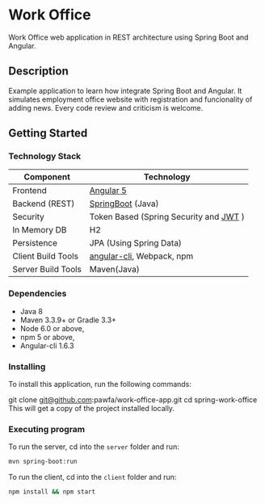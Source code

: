 # Work Office

Work Office web application in REST architecture using Spring Boot and Angular.

## Description

Example application to learn how integrate Spring Boot and Angular. It simulates employment office website with registration and funcionality of adding news. Every code review and criticism is welcome.

## Getting Started

### Technology Stack
Component         | Technology
---               | ---
Frontend          | [Angular 5](https://github.com/angular/angular)
Backend (REST)    | [SpringBoot](https://projects.spring.io/spring-boot) (Java)
Security          | Token Based (Spring Security and [JWT](https://github.com/auth0/java-jwt) )
In Memory DB      | H2
Persistence       | JPA (Using Spring Data)
Client Build Tools| [angular-cli](https://github.com/angular/angular-cli), Webpack, npm
Server Build Tools| Maven(Java)


### Dependencies

- Java 8
- Maven 3.3.9+ or Gradle 3.3+
- Node 6.0 or above,  
- npm 5 or above,   
- Angular-cli 1.6.3

### Installing

To install this application, run the following commands:

git clone git@github.com:pawfa/work-office-app.git
cd spring-work-office
This will get a copy of the project installed locally.

### Executing program

To run the server, cd into the `server` folder and run:
 
```bash
mvn spring-boot:run
```

To run the client, cd into the `client` folder and run:
 
```bash
npm install && npm start
```
